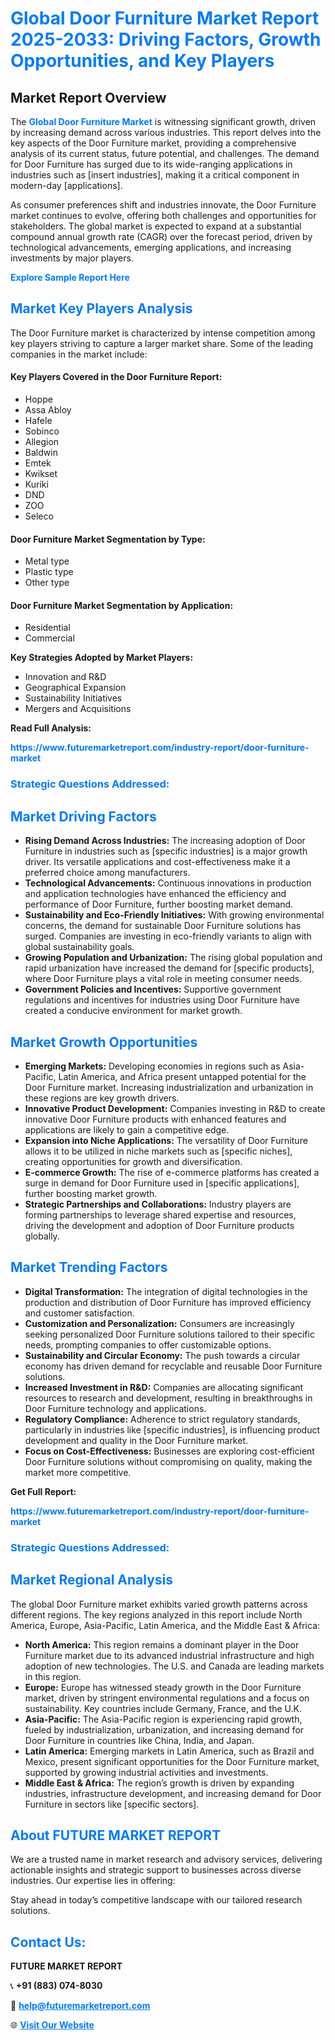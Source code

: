<h1 style="color: #007BFF;">Global Door Furniture Market Report 2025-2033: Driving Factors, Growth Opportunities, and Key Players</h1>

<section id="overview">
<h2>Market Report Overview</h2>
<p>The <a href="https://www.futuremarketreport.com/industry-report/door-furniture-market" style="color: #007BFF; text-decoration: none;"><strong>Global Door Furniture Market</strong></a> is witnessing significant growth, driven by increasing demand across various industries. This report delves into the key aspects of the Door Furniture market, providing a comprehensive analysis of its current status, future potential, and challenges. The demand for Door Furniture has surged due to its wide-ranging applications in industries such as [insert industries], making it a critical component in modern-day [applications].</p>
<p>As consumer preferences shift and industries innovate, the Door Furniture market continues to evolve, offering both challenges and opportunities for stakeholders. The global market is expected to expand at a substantial compound annual growth rate (CAGR) over the forecast period, driven by technological advancements, emerging applications, and increasing investments by major players.</p>
</section>

<section id="overview">
<p><a href="https://www.futuremarketreport.com/request-sample/reportId=107903" style="color: #007BFF; text-decoration: none;"><strong>Explore Sample Report Here</strong></a></p>
</section>

<section id="key-players">
<h2 style="color: #007BFF;">Market Key Players Analysis</h2>
<p>The Door Furniture market is characterized by intense competition among key players striving to capture a larger market share. Some of the leading companies in the market include:</p>
<h4>Key Players Covered in the Door Furniture Report:</h4>
<ul><li>Hoppe</li><li>Assa Abloy</li><li>Hafele</li><li>Sobinco</li><li>Allegion</li><li>Baldwin</li><li>Emtek</li><li>Kwikset</li><li>Kuriki</li><li>DND</li><li>ZOO</li><li>Seleco</li></ul>
<h4>Door Furniture Market Segmentation by Type:</h4>
<ul><li>Metal type</li><li>Plastic type</li><li>Other type</li></ul>

<h4>Door Furniture Market Segmentation by Application:</h4>
<ul><li>Residential</li><li>Commercial</li></ul>
<p><strong>Key Strategies Adopted by Market Players:</strong></p>
<ul>
<li>Innovation and R&D</li>
<li>Geographical Expansion</li>
<li>Sustainability Initiatives</li>
<li>Mergers and Acquisitions</li>
</ul>
</section>

<section>
<p><strong>Read Full Analysis: </strong></p><a href="https://www.futuremarketreport.com/industry-report/door-furniture-market" style="color: #007BFF; text-decoration: none;"><strong>https://www.futuremarketreport.com/industry-report/door-furniture-market</strong></a>
<h3 style="color: #007BFF;">Strategic Questions Addressed:</h3>
</section>

<section id="driving-factors">
<h2 style="color: #007BFF;">Market Driving Factors</h2>
<ul>
<li><strong>Rising Demand Across Industries:</strong> The increasing adoption of Door Furniture in industries such as [specific industries] is a major growth driver. Its versatile applications and cost-effectiveness make it a preferred choice among manufacturers.</li>
<li><strong>Technological Advancements:</strong> Continuous innovations in production and application technologies have enhanced the efficiency and performance of Door Furniture, further boosting market demand.</li>
<li><strong>Sustainability and Eco-Friendly Initiatives:</strong> With growing environmental concerns, the demand for sustainable Door Furniture solutions has surged. Companies are investing in eco-friendly variants to align with global sustainability goals.</li>
<li><strong>Growing Population and Urbanization:</strong> The rising global population and rapid urbanization have increased the demand for [specific products], where Door Furniture plays a vital role in meeting consumer needs.</li>
<li><strong>Government Policies and Incentives:</strong> Supportive government regulations and incentives for industries using Door Furniture have created a conducive environment for market growth.</li>
</ul>
</section>

<section id="growth-opportunities">
<h2 style="color: #007BFF;">Market Growth Opportunities</h2>
<ul>
<li><strong>Emerging Markets:</strong> Developing economies in regions such as Asia-Pacific, Latin America, and Africa present untapped potential for the Door Furniture market. Increasing industrialization and urbanization in these regions are key growth drivers.</li>
<li><strong>Innovative Product Development:</strong> Companies investing in R&D to create innovative Door Furniture products with enhanced features and applications are likely to gain a competitive edge.</li>
<li><strong>Expansion into Niche Applications:</strong> The versatility of Door Furniture allows it to be utilized in niche markets such as [specific niches], creating opportunities for growth and diversification.</li>
<li><strong>E-commerce Growth:</strong> The rise of e-commerce platforms has created a surge in demand for Door Furniture used in [specific applications], further boosting market growth.</li>
<li><strong>Strategic Partnerships and Collaborations:</strong> Industry players are forming partnerships to leverage shared expertise and resources, driving the development and adoption of Door Furniture products globally.</li>
</ul>
</section>

<section id="trending-factors">
<h2 style="color: #007BFF;">Market Trending Factors</h2>
<ul>
<li><strong>Digital Transformation:</strong> The integration of digital technologies in the production and distribution of Door Furniture has improved efficiency and customer satisfaction.</li>
<li><strong>Customization and Personalization:</strong> Consumers are increasingly seeking personalized Door Furniture solutions tailored to their specific needs, prompting companies to offer customizable options.</li>
<li><strong>Sustainability and Circular Economy:</strong> The push towards a circular economy has driven demand for recyclable and reusable Door Furniture solutions.</li>
<li><strong>Increased Investment in R&D:</strong> Companies are allocating significant resources to research and development, resulting in breakthroughs in Door Furniture technology and applications.</li>
<li><strong>Regulatory Compliance:</strong> Adherence to strict regulatory standards, particularly in industries like [specific industries], is influencing product development and quality in the Door Furniture market.</li>
<li><strong>Focus on Cost-Effectiveness:</strong> Businesses are exploring cost-efficient Door Furniture solutions without compromising on quality, making the market more competitive.</li>
</ul>
</section>

<section>
<p><strong>Get Full Report: </strong></p><a href="https://www.futuremarketreport.com/industry-report/door-furniture-market" style="color: #007BFF; text-decoration: none;"><strong>https://www.futuremarketreport.com/industry-report/door-furniture-market</strong></a>
<h3 style="color: #007BFF;">Strategic Questions Addressed:</h3>
</section>


<section id="regional-analysis">
<h2 style="color: #007BFF;">Market Regional Analysis</h2>
<p>The global Door Furniture market exhibits varied growth patterns across different regions. The key regions analyzed in this report include North America, Europe, Asia-Pacific, Latin America, and the Middle East & Africa:</p>
<ul>
<li><strong>North America:</strong> This region remains a dominant player in the Door Furniture market due to its advanced industrial infrastructure and high adoption of new technologies. The U.S. and Canada are leading markets in this region.</li>
<li><strong>Europe:</strong> Europe has witnessed steady growth in the Door Furniture market, driven by stringent environmental regulations and a focus on sustainability. Key countries include Germany, France, and the U.K.</li>
<li><strong>Asia-Pacific:</strong> The Asia-Pacific region is experiencing rapid growth, fueled by industrialization, urbanization, and increasing demand for Door Furniture in countries like China, India, and Japan.</li>
<li><strong>Latin America:</strong> Emerging markets in Latin America, such as Brazil and Mexico, present significant opportunities for the Door Furniture market, supported by growing industrial activities and investments.</li>
<li><strong>Middle East & Africa:</strong> The region’s growth is driven by expanding industries, infrastructure development, and increasing demand for Door Furniture in sectors like [specific sectors].</li>
</ul>
</section>

<footer>
<h2 style="color: #007BFF;">About FUTURE MARKET REPORT</h2>
<p>We are a trusted name in market research and advisory services, delivering actionable insights and strategic support to businesses across diverse industries. Our expertise lies in offering:</p>

<p>Stay ahead in today’s competitive landscape with our tailored research solutions.</p>

<h2 style="color: #007BFF;">Contact Us:</h2>
<p><strong>FUTURE MARKET REPORT</strong></p>
<p>📞 <strong>+91 (883) 074-8030</strong></p>
<p>📧 <strong><a href="mailto:help@futuremarketreport.com" style="color: #007BFF;">help@futuremarketreport.com</a></strong></p>
<p>🌐 <strong><a href="https://www.futuremarketreport.com/" style="color: #007BFF;">Visit Our Website</a></strong></p>
</footer>